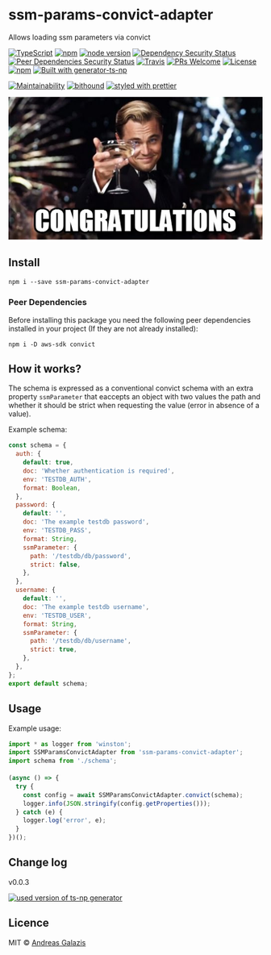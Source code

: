 # ssm-params-convict-adapter
Allows loading ssm parameters via convict

[![TypeScript](https://badges.frapsoft.com/typescript/code/typescript.svg?v=101)](https://github.com/ellerbrock/typescript-badges/)
[![npm](https://img.shields.io/npm/v/ssm-params-convict-adapter.svg)](https://www.npmjs.com/package/ssm-params-convict-adapter)
[![node version](https://img.shields.io/node/v/ssm-params-convict-adapter/latest.svg)]()
[![Dependency Security Status](https://david-dm.org/agalazis/ssm-params-convict-adapter.svg)](https://david-dm.org/agalazis/ssm-params-convict-adapter)
[![Peer Dependencies Security Status](https://david-dm.org/agalazis/ssm-params-convict-adapter/peer-status.svg)](https://david-dm.org/agalazis/ssm-params-convict-adapter?type=peer)
[![Travis](https://img.shields.io/travis/agalazis/ssm-params-convict-adapter.svg)](https://travis-ci.org/agalazis/ssm-params-convict-adapter)
[![PRs Welcome](https://img.shields.io/badge/PRs-welcome-brightgreen.svg)](https://github.com/agalazis/ssm-params-convict-adapter/blob/master/.github/CONTRIBUTING.md)
[![License](https://img.shields.io/github/license/agalazis/ssm-params-convict-adapter.svg)]()
[![npm](https://img.shields.io/npm/dt/ssm-params-convict-adapter.svg)]()
[![Built with generator-ts-np](https://img.shields.io/badge/scaffolding-ts_np-2699ad.svg)](https://github.com/vajahath/generator-ts-np)


[![Maintainability](https://api.codeclimate.com/v1/badges/05af23a820bd94699757/maintainability.svg)](https://codeclimate.com/github/agalazis/ssm-params-convict-adapter/maintainability)
[![bithound](https://img.shields.io/bithound/code/github/agalazis/ssm-params-convict-adapter.svg)](https://www.bithound.io/github/agalazis/ssm-params-convict-adapter)
[![styled with prettier](https://img.shields.io/badge/code_style-prettier-ff69b4.svg)](https://github.com/prettier/prettier)

<!-- [![License](https://img.shields.io/github/license/agalazis/ssm-params-convict-adapter.svg)]
() -->

![](media/cong.jpg)

## Install

```
npm i --save ssm-params-convict-adapter
```

### Peer Dependencies
Before installing this package you need the following peer dependencies installed in your project (If they are not already installed):

```
npm i -D aws-sdk convict
```

## How it works?
The schema is expressed as a conventional convict schema with an extra property `ssmParameter` that eaccepts an object with two values the path and whether it should be strict when requesting the value (error in absence of a value).

Example schema:
```js
const schema = {
  auth: {
    default: true,
    doc: 'Whether authentication is required',
    env: 'TESTDB_AUTH',
    format: Boolean,
  },
  password: {
    default: '',
    doc: 'The example testdb password',
    env: 'TESTDB_PASS',
    format: String,
    ssmParameter: {
      path: '/testdb/db/password',
      strict: false,
    },
  },
  username: {
    default: '',
    doc: 'The example testdb username',
    env: 'TESTDB_USER',
    format: String,
    ssmParameter: {
      path: '/testdb/db/username',
      strict: true,
    },
  },
};
export default schema;
```

## Usage
Example usage:
```js
import * as logger from 'winston';
import SSMParamsConvictAdapter from 'ssm-params-convict-adapter';
import schema from './schema';

(async () => {
  try {
    const config = await SSMParamsConvictAdapter.convict(schema);
    logger.info(JSON.stringify(config.getProperties()));
  } catch (e) {
    logger.log('error', e);
  }
})();
```

## Change log
v0.0.3

[![used version of ts-np generator](https://img.shields.io/badge/ts--np-v1.0.2-a5a5a5.svg?style=flat-square)](https://github.com/vajahath/generator-ts-np)

## Licence
MIT &copy; [Andreas Galazis](https://twitter.com/agalazis)
